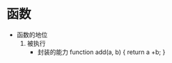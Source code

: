 #  函数

- 函数的地位
    1. 被执行
        - 封装的能力
        function add(a, b) {
            return a +b;
        }
    